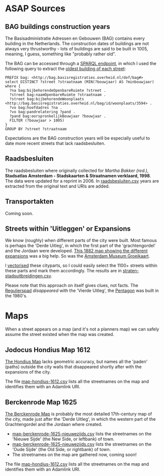 # ASAP Sources

## BAG buildings construction years

The Basisadministratie Adressen en Gebouwen (BAG) contains every building in the Netherlands. The construction dates of buildings are not always very thrustworthy - lots of buildings are said to be built in 1005, meaning, I guess, something like "probably rather old".

The BAG can be accessed through a [SPARQL endpoint](https://data.pdok.nl/sparql#), in which I used the following query to extract the [oldest building of each street](BAG-oldest-building-of-street.csv):

```
PREFIX bag: <http://bag.basisregistraties.overheid.nl/def/bag#>
select DISTINCT ?street ?straatnaam (MIN(?bouwjaar) AS ?minbouwjaar)
where {
  ?na bag:bijbehorendeOpenbareRuimte ?street .
  ?street bag:naamOpenbareRuimte ?straatnaam .
  ?street bag:bijbehorendeWoonplaats <http://bag.basisregistraties.overheid.nl/bag/id/woonplaats/3594> .
  ?vo bag:hoofdadres ?na .
  ?vo bag:pandrelatering ?pand .
  ?pand bag:oorspronkelijkBouwjaar ?bouwjaar .
  FILTER (?bouwjaar > 1005)
}
GROUP BY ?street ?straatnaam
```
Expectations are the BAG construction years will be especially useful to date more recent streets that lack raadsbesluiten.


## Raadsbesluiten

The raadsbesluiten where originally collected for *Martha Bakker (red.)*, __Stadsatlas Amsterdam - Stadskaarten & Straatnamen verklaard, 1998__. The data were updated for a reprint in 2006. In [raadsbesluiten.csv](raadsbesluiten.csv) years are extracted from the original text and URIs are added.

## Transportakten

Coming soon.

## Streets within 'Uitleggen' or Expansions

We know (roughly) when different parts of the city were built. Most famous is perhaps the 'Derde Uitleg', in which the first part of the 'grachtengordel' and the Jordaan were developed. [This 1882 map showing the different expansions](https://beeldbank.amsterdam.nl/afbeelding/D10098000073) was a big help. So was the [Amsterdam Museum Groeikaart](https://hart.amsterdam/image/2017/5/17/2013_groeikaart_amsterdam_1000_2000.pdf).

I [vectorised](stadsuitbreidingen.geojson) these cityparts, so I could easily select the 1100+ streets within these parts and mark them accordingly. The results are in [straten-stadsuitbreidingen.csv](straten-stadsuitbreidingen.csv).

Please note that this approach on itself gives clues, not facts. The [Regulierspad](https://adamlink.nl/geo/street/regulierspad/6962) *disappeared* with the 'Vierde Uitleg', the [Pentagon](https://adamlink.nl/geo/street/pentagon/3514) was built in the 1980's.

# Maps

When a street appears on a map (and it's not a planners map) we can safely assume the street existed when the map was created.

## Jodocus Hondius Map 1612

[The Hondius Map](https://beeldbank.amsterdam.nl/afbeelding/010001000605) lacks geometric accuracy, but names all the 'paden' (paths) outside the city walls that disappeared shortly after with the expansions of the city.

The file [map-hondius-1612.csv](map-hondius-1612.csv) lists all the streetnames on the map and identifies them with an Adamlink URI.


## Berckenrode Map 1625

[The Berckenrode Map](https://beeldbank.amsterdam.nl/afbeelding/010035000349) is probably the most detailed 17th-century map of the city, made just after the 'Derde Uitleg', in which the western part of the Grachtengordel and the Jordaan where created.

- [map-berckenrode-1625-nieuwezijds.csv](map-berckenrode-1625-nieuwezijds.csv) lists the streetnames on the 'Nieuwe Sijde' (the New Side, or leftbank) of town.
- [map-berckenrode-1625-nieuwezijds.csv](map-berckenrode-1625-nieuwezijds.csv) lists the streetnames on the 'Oude Sijde' (the Old Side, or rightbank) of town.
- The streetnames on the map are gathered now, coming soon!

The file [map-hondius-1612.csv](map-hondius-1612.csv) lists all the streetnames on the map and identifies them with an Adamlink URI.


